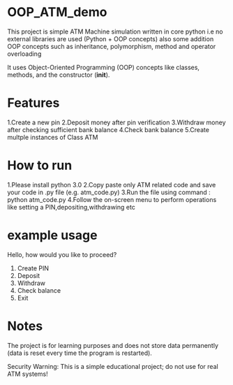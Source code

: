 # OOP_ATM_demo

This project is simple ATM Machine simulation written in core python i.e no external libraries are used (Python + OOP concepts) also some addition OOP concepts such as inheritance, polymorphism, method and operator overloading

It uses Object-Oriented Programming (OOP) concepts like classes, methods, and the constructor (__init__).

# Features
1.Create a new pin
2.Deposit money after pin verification
3.Withdraw money after checking sufficient bank balance
4.Check bank balance
5.Create multple instances of Class ATM

# How to run

1.Please install python 3.0
2.Copy paste only ATM related code and save your code in .py file (e.g. atm_code.py)
3.Run the file using command : python atm_code.py
4.Follow the on-screen menu to perform operations like setting a PIN,depositing,withdrawing etc

# example usage

Hello, how would you like to proceed?
1. Create PIN
2. Deposit
3. Withdraw
4. Check balance
5. Exit

# Notes
The project is for learning purposes and does not store data permanently (data is reset every time the program is restarted).

Security Warning: This is a simple educational project; do not use for real ATM systems!
